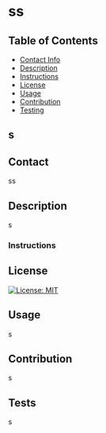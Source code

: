 # ss


## Table of Contents
* [Contact Info](#contact)
* [Description](#description)
* [Instructions](#instructions)
* [License](#license)
* [Usage](#usage)
* [Contribution](#contribution)
* [Testing](#testing)

## s
## Contact
ss
## Description
s
### Instructions

## License
[![License: MIT](https://img.shields.io/badge/License-MIT-yellow.svg)](https://opensource.org/licenses/MIT)
## Usage
s
## Contribution
s
## Tests
s

